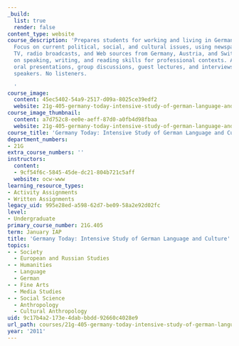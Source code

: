 ```yaml
---
_build:
  list: true
  render: false
content_type: website
course_description: 'Prepares students for working and living in German-speaking countries.
  Focus on current political, social, and cultural issues, using newspapers, journals,
  TV, radio broadcasts, and Web sources from Germany, Austria, and Switzerland. Emphasis
  on speaking, writing, and reading skills for professional contexts. Activities include:
  oral presentations, group discussions, guest lectures, and interviews with German
  speakers. No listeners.

  '
course_image:
  content: 45ec5402-54a9-2517-d09a-8025ce39edf2
  website: 21g-405-germany-today-intensive-study-of-german-language-and-culture-january-iap-2011
course_image_thumbnail:
  content: a7d752c8-ee0e-aeff-87d0-a0fb4d98fbaa
  website: 21g-405-germany-today-intensive-study-of-german-language-and-culture-january-iap-2011
course_title: 'Germany Today: Intensive Study of German Language and Culture'
department_numbers:
- 21G
extra_course_numbers: ''
instructors:
  content:
  - 9cf54f6c-5845-45de-dc21-804b721c5aff
  website: ocw-www
learning_resource_types:
- Activity Assignments
- Written Assignments
legacy_uid: 995e28ed-a598-62d7-be09-58a2e92d02fc
level:
- Undergraduate
primary_course_number: 21G.405
term: January IAP
title: 'Germany Today: Intensive Study of German Language and Culture'
topics:
- - Society
  - European and Russian Studies
- - Humanities
  - Language
  - German
- - Fine Arts
  - Media Studies
- - Social Science
  - Anthropology
  - Cultural Anthropology
uid: 9c17b4a2-173e-4dab-bbdd-92660c4028e9
url_path: courses/21g-405-germany-today-intensive-study-of-german-language-and-culture-january-iap-2011
year: '2011'
---
```

